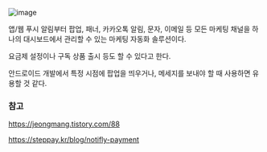 
![image](https://github.com/user-attachments/assets/911f9abf-8b03-478d-8003-7712dab2b246)


앱/웹 푸시 알림부터 팝업, 패너, 카카오톡 알림, 문자, 이메일 등 모든 마케팅 채널을 하나의 대시보드에서 관리할 수 있는 마케팅 자동화 솔루션이다. 

요금제 설정이나 구독 상품 출시 등도 할 수 있다고 한다. 

안드로이드 개발에서 특정 시점에 팝업을 띄우거나, 메세지를 보내야 할 때 사용하면 유용할 것 같다. 

### 참고

https://jeongmang.tistory.com/88

https://steppay.kr/blog/notifly-payment
